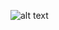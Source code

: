 ![alt text](https://github.com/sunandan-dhawan/refactoring/blob/master/chapter-4/images/image.jpg?raw=true)
